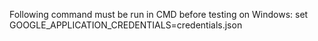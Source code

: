Following command must be run in CMD before testing on Windows:
set GOOGLE_APPLICATION_CREDENTIALS=credentials.json
